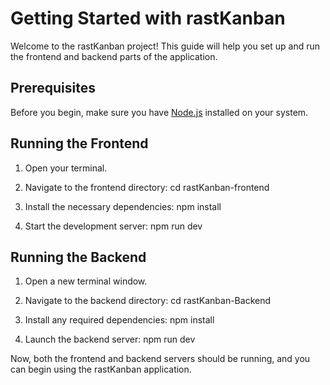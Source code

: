# Getting Started with rastKanban

Welcome to the rastKanban project! This guide will help you set up and run the frontend and backend parts of the application.

## Prerequisites
Before you begin, make sure you have [Node.js](https://nodejs.org/) installed on your system.

## Running the Frontend
1. Open your terminal.
2. Navigate to the frontend directory:
cd rastKanban-frontend

3. Install the necessary dependencies:
npm install

4. Start the development server:
npm run dev


## Running the Backend
1. Open a new terminal window.
2. Navigate to the backend directory:
cd rastKanban-Backend

3. Install any required dependencies:
npm install

4. Launch the backend server:
npm run dev


Now, both the frontend and backend servers should be running, and you can begin using the rastKanban application.

